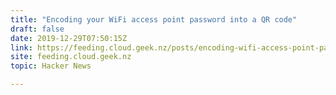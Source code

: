 ```yaml
---
title: "Encoding your WiFi access point password into a QR code"
draft: false
date: 2019-12-29T07:50:15Z
link: https://feeding.cloud.geek.nz/posts/encoding-wifi-access-point-passwords-qr-code/?utm_medium=RSS&utm_source=hune
site: feeding.cloud.geek.nz
topic: Hacker News  

---
```

